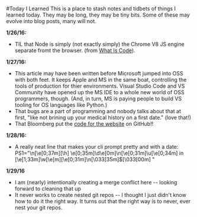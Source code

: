 #Today I Learned
This is a place to stash notes and tidbets of things I learned today. They may be long, they may be tiny bits. Some of these may evolve into blog posts, many will not.

**1/26/16:**
* TIL that Node is simply (not exactly simply) the Chrome V8 JS engine separate fromt the browser. (from [What Is Code](http://www.bloomberg.com/graphics/2015-paul-ford-what-is-code/#grabbag)).

**1/27/16:**
* This article may have been written before Microsoft jumped into OSS with both feet. It keeps Apple and MS in the same boat, controlling the tools of production for thier environments. Visual Studio Code and VS Community have opened up the MS IDE to a whole new world of OSS programmers, though. (And, in turn, MS is paying people to build VS tooling for OS languages like Python.)
* That bugs are a part of programming and nobody talks about that at first, "like not brining up your medical history on a first date." (love that!)
* That Bloomberg put the [code for the website](https://github.com/BloombergMedia/whatiscode) on GitHub!!

**1/28/16:**
* A really neat line that makes your cli prompt pretty and with a date: PS1="\n\[\e[0;37m\][\h] \e[0;35m\]\d\e[0m\]\n\[\e[0;31m\]\u\[\e[0;34m\] in \[\e[1;33m\]\w\[\e[m\]\[\e[0;31m\]\n\[\033[35m\]$\[\033[00m\] "

**1/29/16**
* I am (nearly) intentionally creating a merge conflict here -- looking forward to cleaning that up
* It never works to create nested git repos -- I thought I just didn't know how to do it the right way. It turns out that the right way is to never, ever nest your git repos.

